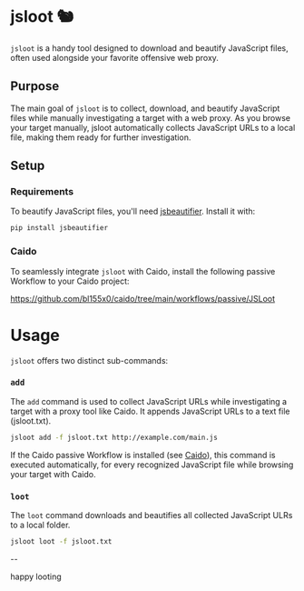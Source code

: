 # jsloot 🐿

`jsloot` is a handy tool designed to download and beautify JavaScript files, often used alongside your favorite offensive web proxy.

## Purpose

The main goal of `jsloot` is to collect, download, and beautify JavaScript files while manually investigating a target with a web proxy. 
As you browse your target manually, jsloot automatically collects JavaScript URLs to a local file, making them ready for further investigation.

## Setup

### Requirements

To beautify JavaScript files, you'll need [jsbeautifier](https://pypi.org/project/jsbeautifier/). Install it with:

```bash
pip install jsbeautifier
```

### Caido

To seamlessly integrate `jsloot` with Caido, install the following passive Workflow to your Caido project:

https://github.com/bl155x0/caido/tree/main/workflows/passive/JSLoot


# Usage
`jsloot` offers two distinct sub-commands:


### `add`
The `add` command is used to collect JavaScript URLs while investigating a target with a proxy tool like Caido. 
It appends JavaScript URLs to a text file (jsloot.txt).

```bash
jsloot add -f jsloot.txt http://example.com/main.js
```
If the Caido passive Workflow is installed (see [Caido](#Caido)), this command is executed automatically,
for every recognized JavaScript file while browsing your target with Caido.

### `loot`

The `loot` command downloads and beautifies all collected JavaScript ULRs to a local folder.
``` bash
jsloot loot -f jsloot.txt
```



--

happy looting

